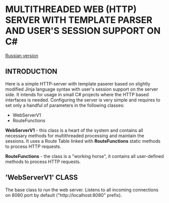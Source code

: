 # MULTITHREADED WEB (HTTP) SERVER WITH TEMPLATE PARSER AND USER'S SESSION SUPPORT ON C#

[Russian version](https://github.com/ezik117/SimpleWebServer/blob/main/README.md)

## INTRODUCTION

Here is a simple HTTP-server with template paserer based on slightly modified Jinja language syntax with user's session support on the server side. It intends for usage in small C# projects where the HTTP based interfaces is needed. Configuring the server is very simple and requires to set only a handful of parameters in the following classes:

- WebServerV1
- RouteFunctions

**WebServerV1** - this class is a heart of the system and contains all necessary methods for multithreaded processing and maintain the sessions. It uses a Route Table linked with **RouteFunctions** static methods to process HTTP requests.

**RouteFunctions** - the class is a "working horse", it contains all user-defined methods to process HTTP requests.

## 'WebServerV1' CLASS

The base class to run the web server. Listens to all incoming connections on 8080 port by default ("http://localhost:8080" prefix).

